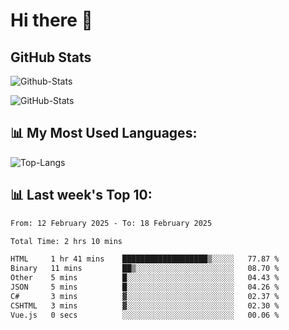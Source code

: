 # Hi there 👋

## GitHub Stats
![Github-Stats](https://github-readme-stats-sigma-five.vercel.app/api?username=ltorson&show_icons=true&theme=radical&count_private=true&show=reviews,discussions_started,discussions_answered,prs_merged,prs_merged_percentage)

![GitHub-Stats](https://github-readme-stats.vercel.app/api/wakatime?username=LeeTorson&theme=synthwave&size_weight=0.5&count_weight=0.5&title_color=36F9F6&langs_count=10&count_private=true)

## 📊 My Most Used Languages:
![Top-Langs](https://github-readme-stats-sigma-five.vercel.app/api/top-langs/?username=LTorson&layout=compact&langs_count=10)


## 📊 Last week's Top 10:
<!--START_SECTION:waka-->

```txt
From: 12 February 2025 - To: 18 February 2025

Total Time: 2 hrs 10 mins

HTML     1 hr 41 mins    ███████████████████▒░░░░░   77.87 %
Binary   11 mins         ██▒░░░░░░░░░░░░░░░░░░░░░░   08.70 %
Other    5 mins          █░░░░░░░░░░░░░░░░░░░░░░░░   04.43 %
JSON     5 mins          █░░░░░░░░░░░░░░░░░░░░░░░░   04.26 %
C#       3 mins          ▓░░░░░░░░░░░░░░░░░░░░░░░░   02.37 %
CSHTML   3 mins          ▓░░░░░░░░░░░░░░░░░░░░░░░░   02.30 %
Vue.js   0 secs          ░░░░░░░░░░░░░░░░░░░░░░░░░   00.06 %
```

<!--END_SECTION:waka-->
